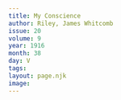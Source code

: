```yaml
---
title: My Conscience
author: Riley, James Whitcomb
issue: 20
volume: 9
year: 1916
month: 38
day: V
tags:
layout: page.njk
image:
---
```





